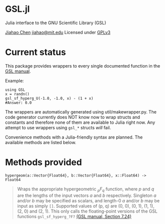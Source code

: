 GSL.jl
======

Julia interface to the GNU Scientific Library (GSL)

[Jiahao Chen](http://github.com/jiahao) <jiahao@mit.edu>
Licensed under [GPLv3](http://www.gnu.org/copyleft/gpl.html)

# Current status
This package provides wrappers to every single documented function in the
[GSL manual](http://www.gnu.org/software/gsl/manual/html_node).

Example:

    using GSL
    x = randn()
    gsl_sf_hyperg_U(-1.0, -1.0, x) - (1 + x)
    #Answer: 0.0

The wrappers are automatically generated using util/makewrapper.py.
The code generator currently does NOT know now to wrap structs and constants
and therefore none of them are available to Julia right now. Any attempt to
use wrappers using `gsl_*` structs _will_ fail.

Convenience methods with a Julia-friendly syntax are planned. The available
methods are listed below.

# Methods provided

    hypergeom(a::Vector{Float64}, b::Vector{Float64}, x::Float64) -> Float64

> Wraps the appropriate hypergeometric *<sub>p</sub>F<sub>q</sub>* function,
> where *p* and *q* are the lengths of the input vectors *a* and *b*
> respectively.
> Singleton *a* and/or *b* may be specified as scalars, and length-0 *a* and/or
> *b* may be input as simply `[]`.
> Supported values of (p, q) are (0, 0), (0, 1), (1, 1), (2, 0) and (2, 1).
> This only calls the floating-point versions of the GSL functions
> `gsl_sf_hyperg_?F?` [(GSL manual, Section 7.24)](http://www.gnu.org/software/gsl/manual/html_node/Hypergeometric-Functions.html)

